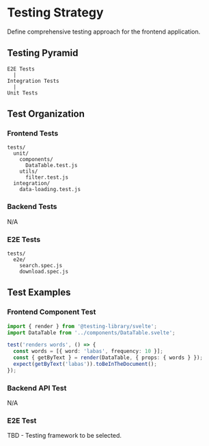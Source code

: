 # Testing Strategy

Define comprehensive testing approach for the frontend application.

## Testing Pyramid

```
E2E Tests
  |
Integration Tests
  |
Unit Tests
```

## Test Organization

### Frontend Tests

```
tests/
  unit/
    components/
      DataTable.test.js
    utils/
      filter.test.js
  integration/
    data-loading.test.js
```

### Backend Tests

N/A

### E2E Tests

```
tests/
  e2e/
    search.spec.js
    download.spec.js
```

## Test Examples

### Frontend Component Test

```typescript
import { render } from '@testing-library/svelte';
import DataTable from '../components/DataTable.svelte';

test('renders words', () => {
  const words = [{ word: 'labas', frequency: 10 }];
  const { getByText } = render(DataTable, { props: { words } });
  expect(getByText('labas')).toBeInTheDocument();
});
```

### Backend API Test

N/A

### E2E Test

TBD - Testing framework to be selected.
